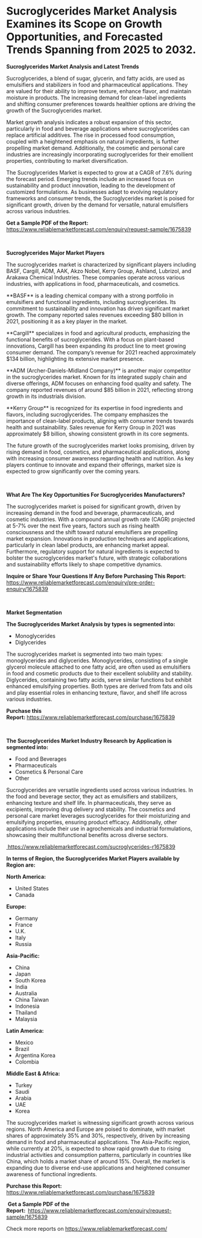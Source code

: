<p><h1>Sucroglycerides Market Analysis Examines its Scope on Growth Opportunities, and Forecasted Trends Spanning from 2025 to 2032.</h1></p><p><strong>Sucroglycerides Market Analysis and Latest Trends</strong></p>
<p><p>Sucroglycerides, a blend of sugar, glycerin, and fatty acids, are used as emulsifiers and stabilizers in food and pharmaceutical applications. They are valued for their ability to improve texture, enhance flavor, and maintain moisture in products. The increasing demand for clean-label ingredients and shifting consumer preferences towards healthier options are driving the growth of the Sucroglycerides market.</p><p>Market growth analysis indicates a robust expansion of this sector, particularly in food and beverage applications where sucroglycerides can replace artificial additives. The rise in processed food consumption, coupled with a heightened emphasis on natural ingredients, is further propelling market demand. Additionally, the cosmetic and personal care industries are increasingly incorporating sucroglycerides for their emollient properties, contributing to market diversification.</p><p>The Sucroglycerides Market is expected to grow at a CAGR of 7.6% during the forecast period. Emerging trends include an increased focus on sustainability and product innovation, leading to the development of customized formulations. As businesses adapt to evolving regulatory frameworks and consumer trends, the Sucroglycerides market is poised for significant growth, driven by the demand for versatile, natural emulsifiers across various industries.</p></p>
<p><strong>Get a Sample PDF of the Report:&nbsp;</strong> <a href="https://www.reliablemarketforecast.com/enquiry/request-sample/1675839?utm_campaign=3307&utm_medium=2&utm_source=Github&utm_content=ia&utm_term=31032025&utm_id=sucroglycerides">https://www.reliablemarketforecast.com/enquiry/request-sample/1675839</a></p>
<p>&nbsp;</p>
<p><strong>Sucroglycerides Major Market Players</strong></p>
<p><p>The sucroglycerides market is characterized by significant players including BASF, Cargill, ADM, AAK, Akzo Nobel, Kerry Group, Ashland, Lubrizol, and Arakawa Chemical Industries. These companies operate across various industries, with applications in food, pharmaceuticals, and cosmetics.</p><p>**BASF** is a leading chemical company with a strong portfolio in emulsifiers and functional ingredients, including sucroglycerides. Its commitment to sustainability and innovation has driven significant market growth. The company reported sales revenues exceeding $80 billion in 2021, positioning it as a key player in the market.</p><p>**Cargill** specializes in food and agricultural products, emphasizing the functional benefits of sucroglycerides. With a focus on plant-based innovations, Cargill has been expanding its product line to meet growing consumer demand. The company’s revenue for 2021 reached approximately $134 billion, highlighting its extensive market presence.</p><p>**ADM (Archer-Daniels-Midland Company)** is another major competitor in the sucroglycerides market. Known for its integrated supply chain and diverse offerings, ADM focuses on enhancing food quality and safety. The company reported revenues of around $85 billion in 2021, reflecting strong growth in its industrials division.</p><p>**Kerry Group** is recognized for its expertise in food ingredients and flavors, including sucroglycerides. The company emphasizes the importance of clean-label products, aligning with consumer trends towards health and sustainability. Sales revenue for Kerry Group in 2021 was approximately $8 billion, showing consistent growth in its core segments.</p><p>The future growth of the sucroglycerides market looks promising, driven by rising demand in food, cosmetics, and pharmaceutical applications, along with increasing consumer awareness regarding health and nutrition. As key players continue to innovate and expand their offerings, market size is expected to grow significantly over the coming years.</p></p>
<p>&nbsp;</p>
<p><strong>What Are The Key Opportunities For Sucroglycerides Manufacturers?</strong></p>
<p><p>The sucroglycerides market is poised for significant growth, driven by increasing demand in the food and beverage, pharmaceuticals, and cosmetic industries. With a compound annual growth rate (CAGR) projected at 5-7% over the next five years, factors such as rising health consciousness and the shift toward natural emulsifiers are propelling market expansion. Innovations in production techniques and applications, particularly in clean label products, are enhancing market appeal. Furthermore, regulatory support for natural ingredients is expected to bolster the sucroglycerides market's future, with strategic collaborations and sustainability efforts likely to shape competitive dynamics.</p></p>
<p><strong>Inquire or Share Your Questions If Any Before Purchasing This Report:</strong> <a href="https://www.reliablemarketforecast.com/enquiry/pre-order-enquiry/1675839?utm_campaign=3307&utm_medium=2&utm_source=Github&utm_content=ia&utm_term=31032025&utm_id=sucroglycerides">https://www.reliablemarketforecast.com/enquiry/pre-order-enquiry/1675839</a></p>
<p>&nbsp;</p>
<p><strong>Market Segmentation</strong></p>
<p><strong>The Sucroglycerides Market Analysis by types is segmented into:</strong></p>
<p><ul><li>Monoglycerides</li><li>Diglycerides</li></ul></p>
<p><p>The sucroglycerides market is segmented into two main types: monoglycerides and diglycerides. Monoglycerides, consisting of a single glycerol molecule attached to one fatty acid, are often used as emulsifiers in food and cosmetic products due to their excellent solubility and stability. Diglycerides, containing two fatty acids, serve similar functions but exhibit enhanced emulsifying properties. Both types are derived from fats and oils and play essential roles in enhancing texture, flavor, and shelf life across various industries.</p></p>
<p><strong>Purchase this Report:&nbsp;</strong><a href="https://www.reliablemarketforecast.com/purchase/1675839?utm_campaign=3307&utm_medium=2&utm_source=Github&utm_content=ia&utm_term=31032025&utm_id=sucroglycerides">https://www.reliablemarketforecast.com/purchase/1675839</a></p>
<p>&nbsp;</p>
<p><strong>The Sucroglycerides Market Industry Research by Application is segmented into:</strong></p>
<p><ul><li>Food and Beverages</li><li>Pharmaceuticals</li><li>Cosmetics & Personal Care</li><li>Other</li></ul></p>
<p><p>Sucroglycerides are versatile ingredients used across various industries. In the food and beverage sector, they act as emulsifiers and stabilizers, enhancing texture and shelf life. In pharmaceuticals, they serve as excipients, improving drug delivery and stability. The cosmetics and personal care market leverages sucroglycerides for their moisturizing and emulsifying properties, ensuring product efficacy. Additionally, other applications include their use in agrochemicals and industrial formulations, showcasing their multifunctional benefits across diverse sectors.</p></p>
<p><a href="https://www.reliablemarketforecast.com/sucroglycerides-r1675839?utm_campaign=3307&utm_medium=2&utm_source=Github&utm_content=ia&utm_term=31032025&utm_id=sucroglycerides">&nbsp;https://www.reliablemarketforecast.com/sucroglycerides-r1675839</a></p>
<p><strong>In terms of Region, the Sucroglycerides Market Players available by Region are:</strong></p>
<p>
    <p> <strong> North America: </strong>
        <ul>
            <li>United States</li>
            <li>Canada</li>
        </ul>
        </p> 
    <p> <strong> Europe: </strong>
        <ul>
            <li>Germany</li>
            <li>France</li>
            <li>U.K.</li>
            <li>Italy</li>
            <li>Russia</li>
        </ul>
        </p> 
    <p> <strong> Asia-Pacific: </strong>
        <ul>
            <li>China</li>
            <li>Japan</li>
            <li>South Korea</li>
            <li>India</li>
            <li>Australia</li>
            <li>China Taiwan</li>
            <li>Indonesia</li>
            <li>Thailand</li>
            <li>Malaysia</li>
        </ul>
        </p> 
    <p> <strong> Latin America: </strong>
        <ul>
            <li>Mexico</li>
            <li>Brazil</li>
            <li>Argentina Korea</li>
            <li>Colombia</li>
        </ul>
        </p> 
    <p> <strong> Middle East & Africa: </strong>
        <ul>
            <li>Turkey</li>
            <li>Saudi</li>
            <li>Arabia</li>
            <li>UAE</li>
            <li>Korea</li>
        </ul>
    </p>
    </p>
<p><p>The sucroglycerides market is witnessing significant growth across various regions. North America and Europe are poised to dominate, with market shares of approximately 35% and 30%, respectively, driven by increasing demand in food and pharmaceutical applications. The Asia-Pacific region, while currently at 20%, is expected to show rapid growth due to rising industrial activities and consumption patterns, particularly in countries like China, which holds a market share of around 15%. Overall, the market is expanding due to diverse end-use applications and heightened consumer awareness of functional ingredients.</p></p>
<p><strong>Purchase this Report: </strong><a href="https://www.reliablemarketforecast.com/purchase/1675839?utm_campaign=3307&utm_medium=2&utm_source=Github&utm_content=ia&utm_term=31032025&utm_id=sucroglycerides">https://www.reliablemarketforecast.com/purchase/1675839</a></p>
<p>&nbsp;<strong>Get a Sample PDF of the Report:&nbsp;&nbsp;</strong><a href="https://www.reliablemarketforecast.com/enquiry/request-sample/1675839?utm_campaign=3307&utm_medium=2&utm_source=Github&utm_content=ia&utm_term=31032025&utm_id=sucroglycerides">https://www.reliablemarketforecast.com/enquiry/request-sample/1675839</a></p>
<p><strong></strong></p>
<p>Check more reports on <a href="https://www.reliablemarketforecast.com/?utm_campaign=3307&utm_medium=2&utm_source=Github&utm_content=ia&utm_term=31032025&utm_id=sucroglycerides">https://www.reliablemarketforecast.com/</a></p>